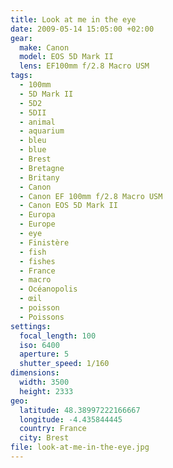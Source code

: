 ```yaml
---
title: Look at me in the eye
date: 2009-05-14 15:05:00 +02:00
gear:
  make: Canon
  model: EOS 5D Mark II
  lens: EF100mm f/2.8 Macro USM
tags:
  - 100mm
  - 5D Mark II
  - 5D2
  - 5DII
  - animal
  - aquarium
  - bleu
  - blue
  - Brest
  - Bretagne
  - Britany
  - Canon
  - Canon EF 100mm f/2.8 Macro USM
  - Canon EOS 5D Mark II
  - Europa
  - Europe
  - eye
  - Finistère
  - fish
  - fishes
  - France
  - macro
  - Océanopolis
  - œil
  - poisson
  - Poissons
settings:
  focal_length: 100
  iso: 6400
  aperture: 5
  shutter_speed: 1/160
dimensions:
  width: 3500
  height: 2333
geo:
  latitude: 48.38997222166667
  longitude: -4.435844445
  country: France
  city: Brest
file: look-at-me-in-the-eye.jpg
---
```



